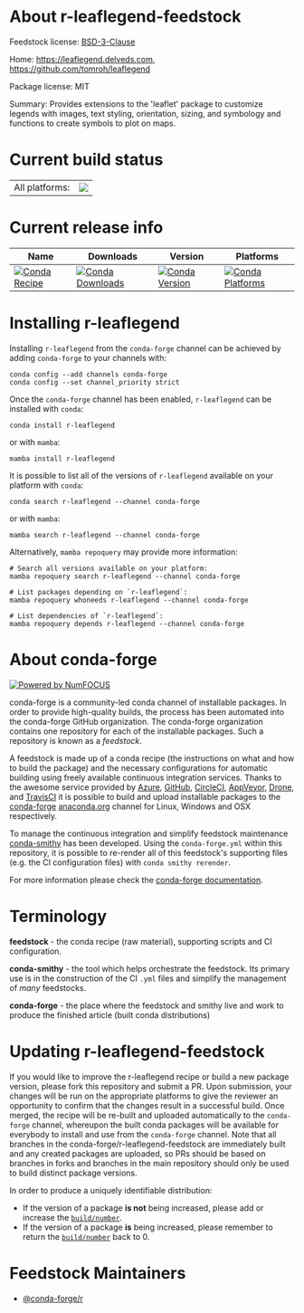 About r-leaflegend-feedstock
============================

Feedstock license: [BSD-3-Clause](https://github.com/conda-forge/r-leaflegend-feedstock/blob/main/LICENSE.txt)

Home: https://leaflegend.delveds.com, https://github.com/tomroh/leaflegend

Package license: MIT

Summary: Provides extensions to the 'leaflet' package to customize legends with images, text styling, orientation, sizing, and symbology and functions to create symbols to plot on maps.

Current build status
====================


<table><tr><td>All platforms:</td>
    <td>
      <a href="https://dev.azure.com/conda-forge/feedstock-builds/_build/latest?definitionId=24751&branchName=main">
        <img src="https://dev.azure.com/conda-forge/feedstock-builds/_apis/build/status/r-leaflegend-feedstock?branchName=main">
      </a>
    </td>
  </tr>
</table>

Current release info
====================

| Name | Downloads | Version | Platforms |
| --- | --- | --- | --- |
| [![Conda Recipe](https://img.shields.io/badge/recipe-r--leaflegend-green.svg)](https://anaconda.org/conda-forge/r-leaflegend) | [![Conda Downloads](https://img.shields.io/conda/dn/conda-forge/r-leaflegend.svg)](https://anaconda.org/conda-forge/r-leaflegend) | [![Conda Version](https://img.shields.io/conda/vn/conda-forge/r-leaflegend.svg)](https://anaconda.org/conda-forge/r-leaflegend) | [![Conda Platforms](https://img.shields.io/conda/pn/conda-forge/r-leaflegend.svg)](https://anaconda.org/conda-forge/r-leaflegend) |

Installing r-leaflegend
=======================

Installing `r-leaflegend` from the `conda-forge` channel can be achieved by adding `conda-forge` to your channels with:

```
conda config --add channels conda-forge
conda config --set channel_priority strict
```

Once the `conda-forge` channel has been enabled, `r-leaflegend` can be installed with `conda`:

```
conda install r-leaflegend
```

or with `mamba`:

```
mamba install r-leaflegend
```

It is possible to list all of the versions of `r-leaflegend` available on your platform with `conda`:

```
conda search r-leaflegend --channel conda-forge
```

or with `mamba`:

```
mamba search r-leaflegend --channel conda-forge
```

Alternatively, `mamba repoquery` may provide more information:

```
# Search all versions available on your platform:
mamba repoquery search r-leaflegend --channel conda-forge

# List packages depending on `r-leaflegend`:
mamba repoquery whoneeds r-leaflegend --channel conda-forge

# List dependencies of `r-leaflegend`:
mamba repoquery depends r-leaflegend --channel conda-forge
```


About conda-forge
=================

[![Powered by
NumFOCUS](https://img.shields.io/badge/powered%20by-NumFOCUS-orange.svg?style=flat&colorA=E1523D&colorB=007D8A)](https://numfocus.org)

conda-forge is a community-led conda channel of installable packages.
In order to provide high-quality builds, the process has been automated into the
conda-forge GitHub organization. The conda-forge organization contains one repository
for each of the installable packages. Such a repository is known as a *feedstock*.

A feedstock is made up of a conda recipe (the instructions on what and how to build
the package) and the necessary configurations for automatic building using freely
available continuous integration services. Thanks to the awesome service provided by
[Azure](https://azure.microsoft.com/en-us/services/devops/), [GitHub](https://github.com/),
[CircleCI](https://circleci.com/), [AppVeyor](https://www.appveyor.com/),
[Drone](https://cloud.drone.io/welcome), and [TravisCI](https://travis-ci.com/)
it is possible to build and upload installable packages to the
[conda-forge](https://anaconda.org/conda-forge) [anaconda.org](https://anaconda.org/)
channel for Linux, Windows and OSX respectively.

To manage the continuous integration and simplify feedstock maintenance
[conda-smithy](https://github.com/conda-forge/conda-smithy) has been developed.
Using the ``conda-forge.yml`` within this repository, it is possible to re-render all of
this feedstock's supporting files (e.g. the CI configuration files) with ``conda smithy rerender``.

For more information please check the [conda-forge documentation](https://conda-forge.org/docs/).

Terminology
===========

**feedstock** - the conda recipe (raw material), supporting scripts and CI configuration.

**conda-smithy** - the tool which helps orchestrate the feedstock.
                   Its primary use is in the construction of the CI ``.yml`` files
                   and simplify the management of *many* feedstocks.

**conda-forge** - the place where the feedstock and smithy live and work to
                  produce the finished article (built conda distributions)


Updating r-leaflegend-feedstock
===============================

If you would like to improve the r-leaflegend recipe or build a new
package version, please fork this repository and submit a PR. Upon submission,
your changes will be run on the appropriate platforms to give the reviewer an
opportunity to confirm that the changes result in a successful build. Once
merged, the recipe will be re-built and uploaded automatically to the
`conda-forge` channel, whereupon the built conda packages will be available for
everybody to install and use from the `conda-forge` channel.
Note that all branches in the conda-forge/r-leaflegend-feedstock are
immediately built and any created packages are uploaded, so PRs should be based
on branches in forks and branches in the main repository should only be used to
build distinct package versions.

In order to produce a uniquely identifiable distribution:
 * If the version of a package **is not** being increased, please add or increase
   the [``build/number``](https://docs.conda.io/projects/conda-build/en/latest/resources/define-metadata.html#build-number-and-string).
 * If the version of a package **is** being increased, please remember to return
   the [``build/number``](https://docs.conda.io/projects/conda-build/en/latest/resources/define-metadata.html#build-number-and-string)
   back to 0.

Feedstock Maintainers
=====================

* [@conda-forge/r](https://github.com/orgs/conda-forge/teams/r/)

